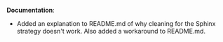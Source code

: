 __Documentation__:

- Added an explanation to README.md of why cleaning for the Sphinx strategy doesn't work. Also added a workaround to README.md.